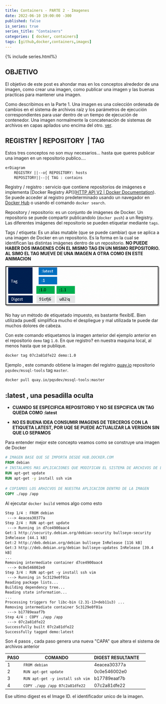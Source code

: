 ```yaml
---
title: Containers - PARTE 2 - Imagenes
date: 2022-06-10 19:00:00 -300
published: false
is_series: true
series_title: "Containers"
categories: [ docker, containers]
tags: [github,docker,containers,images]
---
```


{% include series.html%}

## OBJETIVO

El objetivo de este post es ahondar mas en los conceptos alrededor de una imagen, como crear una imagen, como publicar una imagen y las buenas practicas para mantener una imagen.

Como describimos en la Parte 1. Una imagen es una colección ordenada de cambios en el sistema de archivos raíz y los parámetros de ejecución correspondientes para usar dentro de un tiempo de ejecución de contenedor. Una imagen normalmente la concatenación de sistemas de archivos en capas apilados uno encima del otro. [ver](https://docs.docker.com/glossary/#container-image).


## REGISTRY | REPOSITORY  | TAG

Estos tres conceptos no son muy necesarios... hasta que queres publicar una imagen en un repositorio publico....

```mermaid
erDiagram
    REGISTRY ||--o{ REPOSITORY: hosts
    REPOSITORY||--|{ TAG : contains
```

Registry / registro : servicio que contiene repositorios de imágenes e implementa [Docker Registry API]([HTTP API V2 | Docker Documentation](https://docs.docker.com/registry/spec/api/)). Se puede acceder al registro predeterminado usando un navegador en [Docker Hub](https://hub.docker.com/) o usando el comando  `docker search`.

Repository / repositorio:  es un conjunto de imágenes de Docker. Un repositorio se puede compartir publicandolo (`docker push`) a un Registry. Las diferentes imágenes del repositorio se pueden etiquetar mediante `tags`.

Tags / etiqueta: Es un alias mutable (que se puede cambiar) que se aplica a una imagen de Docker en un repositorio. Es la forma en la cual se identifican las distintas imágenes dentro de un repositorio. **NO PUEDE HABER DOS IMAGENES CON EL MISMO TAG EN UN MISMO REPOSITORIO. AL SIMO EL TAG MUEVE DE UNA IMAGEN A OTRA COMO EN ESTE ANIMACION**

![docker image tags](/assets/img/docker_image_tag.gif)

No hay un método de etiquetado impuesto, es bastante flexiblE. Bien utilizada puedE simplifica mucho el despliegue y mal utilizada te puede dar muchos dolores de cabeza.

Con este comando etiquetamos la imagen anterior del ejemplo anterior en el repositorio `demo` tag `1.0`. En que registro? en nuestra maquina local, al menos hasta que se publique.

```bash
docker tag 07c2a81dfe22 demo:1.0
```

Ejemplo , este comando obtiene la imagen del registro [quay.io](https://quay.io) repositorio `pqsdev/mssql-tools` tag `master`.

```bash
docker pull quay.io/pqsdev/mssql-tools:master
```

## :latest , una pesadilla oculta

- **CUANDO SE ESPECIFICA REPOSITORIO Y NO SE ESPCIFICA UN TAG QUEDA COMO :latest**

- **NO ES BUENA IDEA CONSUMIR IMAGENS DE TERCEROS CON LA ETIQUETA LATEST, POR UQE SE PUEDE ACTUALIZAR LA VERSION SIN QUE LO SEPAMOS**


Para entender mejor este concepto veamos como se construye una imagen de Docker

```dockerfile
# IMAGEN BASE QUE SE IMPORTA DESDE HUB.DOCKER.COM
FROM debian
# INSTALAMOS MAS APLICACIONES QUE MODIFICAN EL SISTEMA DE ARCHIVOS DE LA IMAGEN BASE
RUN apt-get update
RUN apt-get -y install ssh vim

# COPIAMOS LOS ARHICVOS DE NUESTRA APLICACION DENTRO DE LA IMAGEN
COPY ./app /app
```

Al ejecutar `docker build` vemos algo como esto

```
Step 1/4 : FROM debian
 ---> 4eacea30377a
Step 2/4 : RUN apt-get update
 ---> Running in d7ce4900aac4
Get:1 http://security.debian.org/debian-security bullseye-security InRelease [44.1 kB]
Get:2 http://deb.debian.org/debian bullseye InRelease [116 kB]
Get:3 http://deb.debian.org/debian bullseye-updates InRelease [39.4 kB]
...
Removing intermediate container d7ce4900aac4
 ---> 0c0e546002e0
Step 3/4 : RUN apt-get -y install ssh vim
 ---> Running in 5c3129e0f01a
Reading package lists...
Building dependency tree...
Reading state information...
...
Processing triggers for libc-bin (2.31-13+deb11u3) ...
Removing intermediate container 5c3129e0f01a
 ---> b17789eaaf7b
Step 4/4 : COPY ./app /app
 ---> 07c2a81dfe22
Successfully built 07c2a81dfe22
Successfully tagged demo:latest
```

Son 4 pasos , cada paso genera una nueva "CAPA" que altera el sistema de archivos anterior

| PASO | COMANDO                          | DIGEST RESULTANTE |     |
| ---- | -------------------------------- | ----------------- | --- |
| 1    | `FROM debian`                    | 4eacea30377a      |     |
| 2    | `RUN apt-get update`             | 0c0e546002e0      |     |
| 3    | `RUN apt-get -y install ssh vim` | b17789eaaf7b      |     |
| 4    | `COPY ./app /app 07c2a81dfe22`   | 07c2a81dfe22      |     |

Ese ultimo digest es el Image ID. el identificador unico de la imagen.